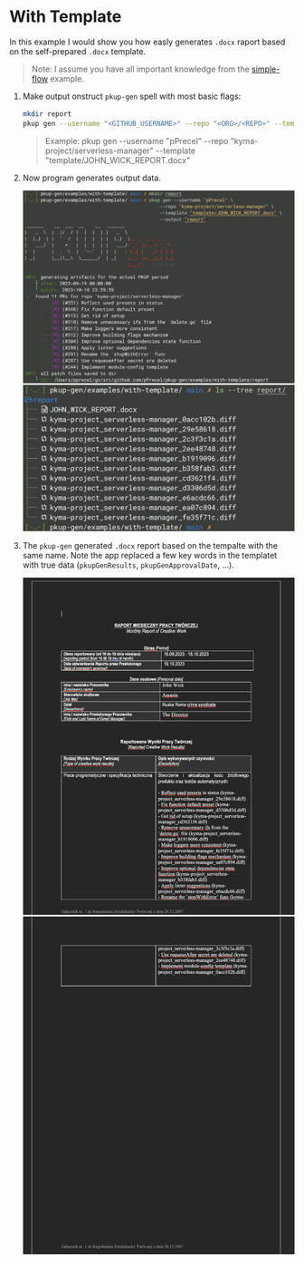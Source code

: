 # With Template

In this example I would show you how easly generates `.docx` raport based on the self-prepared `.docx` template.

> Note: I assume you have all important knowledge from the [simple-flow](../simple-flow/README.md) example.

1. Make output onstruct `pkup-gen` spell with most basic flags:

    ```bash
    mkdir report
    pkup gen --username "<GITHUB_USERNAME>" --repo "<ORG>/<REPO>" --template "<TEMPLATE_PATH>" --output "report"
    ```

    > Example: pkup gen --username "pPrecel" --repo "kyma-project/serverless-manager" --template "template/JOHN_WICK_REPORT.docx"

2. Now program generates output data.

    ![1](../../assets/screenshot-with-template-1.png)
    ![2](../../assets/screenshot-with-template-2.png)

3. The `pkup-gen` generated `.docx` report based on the tempalte with the same name. Note the app replaced a few key words in the templatet with true data (`pkupGenResults`, `pkupGenApprovalDate`, ...).

    ![3](../../assets/screenshot-with-template-3.png)
    ![4](../../assets/screenshot-with-template-4.png)
